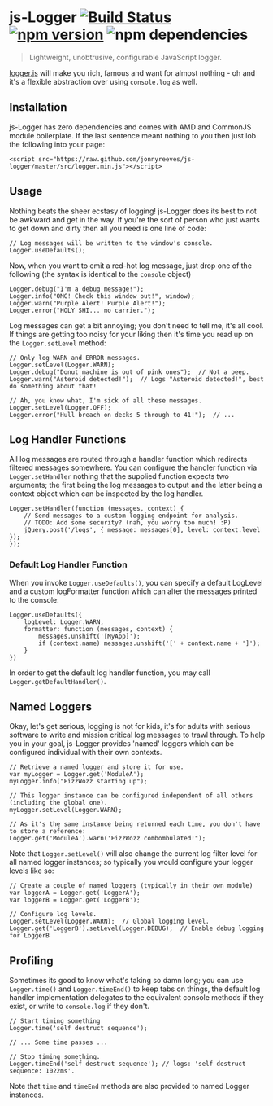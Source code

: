 # js-Logger [![Build Status](https://travis-ci.org/jonnyreeves/js-logger.svg?branch=master)](https://travis-ci.org/jonnyreeves/js-logger) [![npm version](https://badge.fury.io/js/js-logger.svg)](http://badge.fury.io/js/js-logger) ![npm dependencies](https://david-dm.org/jonnyreeves/js-logger.png)

> Lightweight, unobtrusive, configurable JavaScript logger.

[logger.js](https://github.com/jonnyreeves/js-logger/blob/master/src/logger.js) will make you rich, famous and want for almost nothing - oh and it's a flexible abstraction over using `console.log` as well.

## Installation
js-Logger has zero dependencies and comes with AMD and CommonJS module boilerplate.  If the last sentence meant nothing to you then just lob the following into your page:

	<script src="https://raw.github.com/jonnyreeves/js-logger/master/src/logger.min.js"></script>

## Usage
Nothing beats the sheer ecstasy of logging!  js-Logger does its best to not be awkward and get in the way.  If you're the sort of person who just wants to get down and dirty then all you need is one line of code:

	// Log messages will be written to the window's console.
	Logger.useDefaults();

Now, when you want to emit a red-hot log message, just drop one of the following (the syntax is identical to the `console` object)

	Logger.debug("I'm a debug message!");
	Logger.info("OMG! Check this window out!", window);
	Logger.warn("Purple Alert! Purple Alert!");
	Logger.error("HOLY SHI... no carrier.");

Log messages can get a bit annoying; you don't need to tell me, it's all cool.  If things are getting too noisy for your liking then it's time you read up on the `Logger.setLevel` method:

	// Only log WARN and ERROR messages.
	Logger.setLevel(Logger.WARN);
	Logger.debug("Donut machine is out of pink ones");  // Not a peep.
	Logger.warn("Asteroid detected!");  // Logs "Asteroid detected!", best do something about that!

	// Ah, you know what, I'm sick of all these messages.
	Logger.setLevel(Logger.OFF);
	Logger.error("Hull breach on decks 5 through to 41!");  // ...

## Log Handler Functions
All log messages are routed through a handler function which redirects filtered messages somewhere.  You can configure the handler function via `Logger.setHandler` nothing that the supplied function expects two arguments; the first being the log messages to output and the latter being a context object which can be inspected by the log handler.

	Logger.setHandler(function (messages, context) {
		// Send messages to a custom logging endpoint for analysis.
		// TODO: Add some security? (nah, you worry too much! :P)
		jQuery.post('/logs', { message: messages[0], level: context.level });
	});

### Default Log Handler Function
When you invoke `Logger.useDefaults()`, you can specify a default LogLevel and a custom
logFormatter function which can alter the messages printed to the console:

	Logger.useDefaults({
		logLevel: Logger.WARN,
		formatter: function (messages, context) {
			messages.unshift('[MyApp]');
			if (context.name) messages.unshift('[' + context.name + ']');
		}
	})

In order to get the default log handler function, you may call `Logger.getDefaultHandler()`.

## Named Loggers
Okay, let's get serious, logging is not for kids, it's for adults with serious software to write and mission critical log messages to trawl through.  To help you in your goal, js-Logger provides 'named' loggers which can be configured individual with their own contexts.

	// Retrieve a named logger and store it for use.
	var myLogger = Logger.get('ModuleA');
	myLogger.info("FizzWozz starting up");

	// This logger instance can be configured independent of all others (including the global one).
	myLogger.setLevel(Logger.WARN);

	// As it's the same instance being returned each time, you don't have to store a reference:
	Logger.get('ModuleA').warn('FizzWozz combombulated!");

Note that `Logger.setLevel()` will also change the current log filter level for all named logger instances; so typically you would configure your logger levels like so:

	// Create a couple of named loggers (typically in their own module)
	var loggerA = Logger.get('LoggerA');
	var loggerB = Logger.get('LoggerB');

	// Configure log levels.
	Logger.setLevel(Logger.WARN);  // Global logging level.
	Logger.get('LoggerB').setLevel(Logger.DEBUG);  // Enable debug logging for LoggerB

## Profiling
Sometimes its good to know what's taking so damn long; you can use `Logger.time()` and `Logger.timeEnd()` to keep tabs on things, the default log handler implementation delegates to the equivalent console methods if they exist, or write to `console.log` if they don't.

	// Start timing something
	Logger.time('self destruct sequence');

	// ... Some time passes ...

	// Stop timing something.
	Logger.timeEnd('self destruct sequence'); // logs: 'self destruct sequence: 1022ms'.

Note that `time` and `timeEnd` methods are also provided to named Logger instances.
